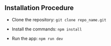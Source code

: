 ## Installation Procedure

- Clone the repository: `git clone repo_name.git`

- Install the commands: `npm install`

- Run the app: `npm run dev`
